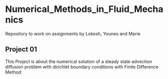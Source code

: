 # Numerical_Methods_in_Fluid_Mechanics
Repository to work on assignments by Lokesh, Younes and Marie

## Project 01
This Project is about the numerical solution of a steady state advection 
diffusion problem with dirichlet boundary conditions with Finite Difference
Method
